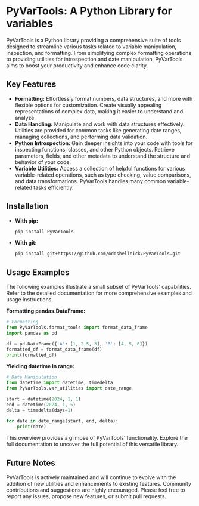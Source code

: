 # PyVarTools: A Python Library for variables

PyVarTools is a Python library providing a comprehensive suite of tools designed to streamline various tasks related to variable manipulation, inspection, and formatting. From simplifying complex formatting operations to providing utilities for introspection and date manipulation, PyVarTools aims to boost your productivity and enhance code clarity.

## Key Features

*   **Formatting:** Effortlessly format numbers, data structures, and more with flexible options for customization. Create visually appealing representations of complex data, making it easier to understand and analyze.
*   **Data Handling:** Manipulate and work with data structures effectively. Utilities are provided for common tasks like generating date ranges, managing collections, and performing data validation.
*   **Python Introspection:** Gain deeper insights into your code with tools for inspecting functions, classes, and other Python objects. Retrieve parameters, fields, and other metadata to understand the structure and behavior of your code.
*   **Variable Utilities:** Access a collection of helpful functions for various variable-related operations, such as type checking, value comparisons, and data transformations. PyVarTools handles many common variable-related tasks efficiently.

## Installation

* **With pip:**
    ```bash
    pip install PyVarTools
    ```

* **With git:**
    ```bash
    pip install git+https://github.com/oddshellnick/PyVarTools.git
    ```

## Usage Examples

The following examples illustrate a small subset of PyVarTools’ capabilities. Refer to the detailed documentation for more comprehensive examples and usage instructions.

**Formatting pandas.DataFrame:**

```python
# Formatting
from PyVarTools.format_tools import format_data_frame
import pandas as pd

df = pd.DataFrame({'A': [1, 2.5, 3], 'B': [4, 5, 6]})
formatted_df = format_data_frame(df)
print(formatted_df)
```

**Yielding datetime in range:**

```python
# Date Manipulation
from datetime import datetime, timedelta
from PyVarTools.var_utilities import date_range

start = datetime(2024, 1, 1)
end = datetime(2024, 1, 5)
delta = timedelta(days=1)

for date in date_range(start, end, delta):
    print(date)
```

This overview provides a glimpse of PyVarTools’ functionality. Explore the full documentation to uncover the full potential of this versatile library.

## Future Notes

PyVarTools is actively maintained and will continue to evolve with the addition of new utilities and enhancements to existing features. Community contributions and suggestions are highly encouraged. Please feel free to report any issues, propose new features, or submit pull requests.